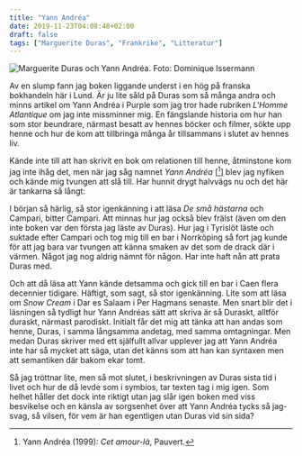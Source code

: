 ```yaml
---
title: "Yann Andréa"
date: 2019-11-23T04:08:48+02:00
draft: false
tags: ["Marguerite Duras", "Frankrike", "Litteratur"]
---
```

![Marguerite Duras och Yann Andréa. Foto: Dominique Issermann](/images/yann-andrea.png "Marguerite Duras och Yann Andréa. Foto: Dominique Issermann")

Av en slump fann jag boken liggande underst i en hög på franska bokhandeln här i Lund. Är ju lite såld på Duras som så många andra och minns artikel om Yann Andréa i Purple som jag tror hade rubriken _L'Homme Atlantique_ om jag inte missminner mig. En fängslande historia om hur han som stor beundrare, närmast besatt av hennes böcker och filmer, sökte upp henne och hur de kom att tillbringa många år tillsammans i slutet av hennes liv. 

Kände inte till att han skrivit en bok om relationen till henne, åtminstone kom jag inte ihåg det, men när jag såg namnet _Yann Andréa_ [[^1]] blev jag nyfiken och kände mig tvungen att slå till. Har hunnit drygt halvvägs nu och det här är tankarna så långt:

I början så härlig, så stor igenkänning i att läsa _De små hästarna_ och Campari, bitter Campari. Att minnas hur jag också blev frälst (även om den inte boken var den första jag läste av Duras). Hur jag i Tyrislöt läste och suktade efter Campari och tog mig till en bar i Norrköping så fort jag kunde för att jag bara var tvungen att känna smaken av det som de drack där i värmen. Något jag nog aldrig nämnt för någon. Har inte haft nån att prata Duras med. 

Och att då läsa att Yann kände detsamma och gick till en bar i Caen flera decennier tidigare. Häftigt, som sagt, så stor igenkänning. Lite som att läsa om *Snow Cream* i Dar es Salaam i Per Hagmans senaste. Men snart blir det i läsningen så tydligt hur Yann Andréas sätt att skriva är så Duraskt, alltför duraskt, närmast parodiskt. Initialt får det mig att tänka att han andas som henne, Duras, i samma långsamma andetag, med samma omtagningar. Men medan Duras skriver med ett själfullt allvar upplever jag att Yann Andréa inte har så mycket att säga, utan det känns som att han kan syntaxen men att semantiken där bakom ekar tomt. 

Så jag tröttnar lite, men så mot slutet, i beskrivningen av Duras sista tid i livet och hur de då levde som i symbios, tar texten tag i mig igen. Som helhet håller det dock inte riktigt utan jag slår igen boken med viss besvikelse och en känsla av sorgsenhet över att Yann Andréa tycks så jag-svag, så vilsen, för vem är han egentligen utan Duras vid sin sida?

[^1]: Yann Andréa (1999): _Cet amour-là_, Pauvert.

